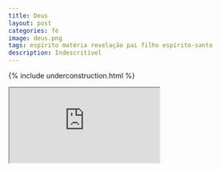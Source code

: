 ```yaml
---
title: Deus
layout: post
categories: fé
image: deus.png
tags: espírito matéria revelação pai filho espírito-santo
description: Indescritível
---
```


{% include underconstruction.html %}

<div class="embed-responsive embed-responsive-16by9">
    <iframe class="embed-responsive-item" src="https://www.youtube.com/embed/chNh8anouZk?autoplay=1" autoplay="autoplay" allowfullscreen></iframe>
</div>
